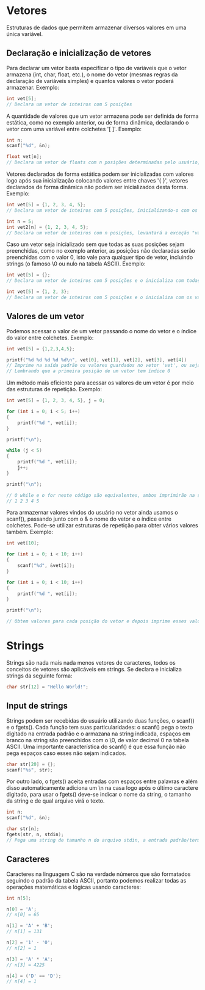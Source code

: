 # Vetores

Estruturas de dados que permitem armazenar diversos valores em uma única variável.

## Declaração e inicialização de vetores

Para declarar um vetor basta especificar o tipo de variáveis que o vetor armazena (int, char, float, etc.), o nome do vetor (mesmas regras da declaração de variáveis simples) e quantos valores o vetor poderá armazenar. Exemplo:

```c
int vet[5];
// Declara um vetor de inteiros com 5 posições
```

A quantidade de valores que um vetor armazena pode ser definida de forma estática, como no exemplo anterior, ou de forma dinâmica, declarando o vetor com uma variável entre colchetes '[ ]'. Exemplo:

```c
int n;
scanf("%d", &n);

float vet[n];
// Declara um vetor de floats com n posições determinadas pelo usuário, dinamicamente
```

Vetores declarados de forma estática podem ser inicializadas com valores logo após sua inicialização colocando valores entre chaves '{ }', vetores declarados de forma dinâmica não podem ser inicializados desta forma. Exemplo:

```c
int vet[5] = {1, 2, 3, 4, 5};
// Declara um vetor de inteiros com 5 posições, inicializando-o com os valores 1, 2, 3, 4 e 5
```

```c
int n = 5;
int vet2[n] = {1, 2, 3, 4, 5};
// Declara um vetor de inteiros com n posições, levantará a exceção "variable-sized object may not be initialized" pois vetores declarados dinamicamente não podem ser inicializados, mesmo que a variável usada na declaração não seja dada por um usuário
```

Caso um vetor seja inicializado sem que todas as suas posições sejam preenchidas, como no exemplo anterior, as posições não declaradas serão preenchidas com o valor 0, isto vale para qualquer tipo de vetor, incluindo strings (o famoso \0 ou nulo na tabela ASCII). Exemplo:

```c
int vet[5] = {};
// Declara um vetor de inteiros com 5 posições e o inicializa com todas as posições valendo 0

int vet[5] = {1, 2, 3};
// Declara um vetor de inteiros com 5 posições e o inicializa com os valores 1, 2, 3, 0, 0
```

## Valores de um vetor

Podemos acessar o valor de um vetor passando o nome do vetor e o índice do valor entre colchetes. Exemplo:

```c
int vet[5] = {1,2,3,4,5};

printf("%d %d %d %d %d\n", vet[0], vet[1], vet[2], vet[3], vet[4])
// Imprime na saída padrão os valores guardados no vetor 'vet', ou seja, 1 2 3 4 5
// Lembrando que a primeira posição de um vetor tem índice 0
```

Um método mais eficiente para acessar os valores de um vetor é por meio das estruturas de repetição. Exemplo:

```c
int vet[5] = {1, 2, 3, 4, 5}, j = 0;

for (int i = 0; i < 5; i++)
{
	printf("%d ", vet[i]);
}

printf("\n");

while (j < 5)
{
	printf("%d ", vet[i]);
	j++;
}

printf("\n");

// O while e o for neste código são equivalentes, ambos imprimirão na saída padrão:
// 1 2 3 4 5
```

Para armazernar valores vindos do usuário no vetor ainda usamos o scanf(), passando junto com o & o nome do vetor e o índice entre colchetes. Pode-se utilizar estruturas de repetição para obter vários valores também. Exemplo:

```c
int vet[10];

for (int i = 0; i < 10; i++)
{
	scanf("%d", &vet[i]);
}

for (int i = 0; i < 10; i++)
{
	printf("%d ", vet[i]);
}

printf("\n");

// Obtem valores para cada posição do vetor e depois imprime esses valores
```

# Strings

Strings são nada mais nada menos vetores de caracteres, todos os conceitos de vetores são aplicáveis em strings. Se declara e inicializa strings da seguinte forma:

```c
char str[12] = "Hello World!";
```

## Input de strings

Strings podem ser recebidas do usuário utilizando duas funções, o scanf() e o fgets(). Cada função tem suas particularidades: o scanf() pega o texto digitado na entrada padrão e o armazana na string indicada, espaços em branco na string são preenchidos com o \0, de valor decimal 0 na tabela ASCII. Uma importante característica do scanf() é que essa função não pega espaços caso esses não sejam indicados.

```c
char str[20] = {};
scanf("%s", str);
```

Por outro lado, o fgets() aceita entradas com espaços entre palavras e além disso automaticamente adiciona um \n na casa logo após o último caractere digitado, para usar o fgets() deve-se indicar o nome da string, o tamanho da string e de qual arquivo virá o texto.

```c
int n;
scanf("%d", &n);

char str[n];
fgets(str, n, stdin);
// Pega uma string de tamanho n do arquivo stdin, a entrada padrão/terminal
```

## Caracteres

Caracteres na linguagem C são na verdade números que são formatados seguindo o padrão da tabela ASCII, portanto podemos realizar todas as operações matemáticas e lógicas usando caracteres:

```c
int n[5];

n[0] = 'A';
// n[0] = 65

n[1] = 'A' + 'B';
// n[1] = 131

n[2] = '1' - '0';
// n[2] = 1

n[3] = 'A' * 'A';
// n[3] = 4225

n[4] = ('D' == 'D');
// n[4] = 1
```